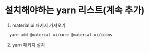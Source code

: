 설치해야하는 yarn 리스트(계속 추가)
=======================

1. material ui 패키지 가져오기
```
  yarn add @material-ui/core @material-ui/icons
```
2. yarn 패키지 설치

